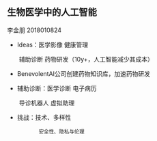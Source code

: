## 生物医学中的人工智能

 李金朋 2018010824

+ Ideas：医学影像 健康管理 

  ​			 辅助诊断 药物研发（10y+，人工智能减少其成本） 

+ BenevolentAI公司创建药物知识库，加速药物研发

+ 辅助诊断：医学诊断 电子病历 

  ​				   导诊机器人 虚拟助理

+ 挑战：技术、多样性

    		 安全性、隐私与伦理